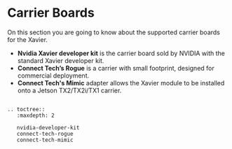 # Carrier Boards
On this section you are going to know about the supported carrier boards for the Xavier.

- **Nvidia Xavier developer kit** is the carrier board sold by NVIDIA with the standard Xavier developer kit.
- **Connect Tech’s Rogue** is a carrier with small footprint, designed for commercial deployment.
- **Connect Tech's Mimic** adapter allows the Xavier module to be installed onto a Jetson TX2/TX2i/TX1 carrier.

```eval_rst

.. toctree::
   :maxdepth: 2
   
   nvidia-developer-kit
   connect-tech-rogue
   connect-tech-mimic

```